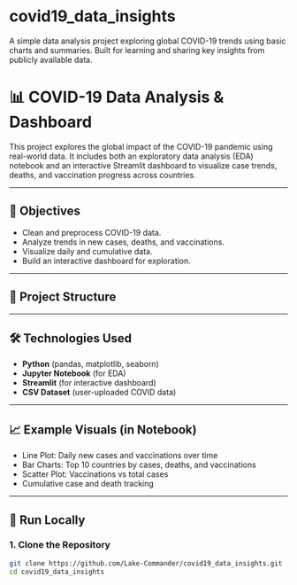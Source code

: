 # covid19_data_insights
A simple data analysis project exploring global COVID-19 trends using basic charts and summaries. Built for learning and sharing key insights from publicly available data.

# 📊 COVID-19 Data Analysis & Dashboard

This project explores the global impact of the COVID-19 pandemic using real-world data. It includes both an exploratory data analysis (EDA) notebook and an interactive Streamlit dashboard to visualize case trends, deaths, and vaccination progress across countries.

---

## 🧠 Objectives

- Clean and preprocess COVID-19 data.
- Analyze trends in new cases, deaths, and vaccinations.
- Visualize daily and cumulative data.
- Build an interactive dashboard for exploration.

---

## 📁 Project Structure


---

## 🛠️ Technologies Used

- **Python** (pandas, matplotlib, seaborn)
- **Jupyter Notebook** (for EDA)
- **Streamlit** (for interactive dashboard)
- **CSV Dataset** (user-uploaded COVID data)

---

## 📈 Example Visuals (in Notebook)

- Line Plot: Daily new cases and vaccinations over time
- Bar Charts: Top 10 countries by cases, deaths, and vaccinations
- Scatter Plot: Vaccinations vs total cases
- Cumulative case and death tracking

---

## 🚀 Run Locally

### 1. Clone the Repository
```bash
git clone https://github.com/Lake-Commander/covid19_data_insights.git
cd covid19_data_insights

